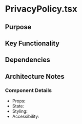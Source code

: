# PrivacyPolicy.tsx

## Purpose

## Key Functionality

## Dependencies

## Architecture Notes

### Component Details
- Props: 
- State: 
- Styling: 
- Accessibility: 
